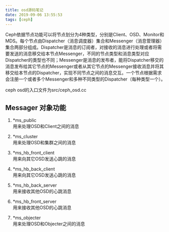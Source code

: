 ```yaml
---
title: osd源码笔记
date: 2019-09-06 13:55:53
tags: [ceph]
---
```

Ceph依据节点功能可以将节点划分为4种类型，分别是Client、OSD、Monitor和MDS。每个节点由Dispatcher（消息调度器）集合和Messenger（消息管理器）集合两部分组成。Dispatcher是消息的订阅者，对接收的消息进行处理或者将需要发送的消息移交给本节点Messenger，不同的节点类型和消息类型对应Dispatcher的类型也不同；Messenger是消息的发布者，能将Dispatcher移交的消息发布给其它节点的Messenger或者从其它节点的Messenger接收消息并将其移交给本节点的Dispatcher，实现不同节点之间的消息交互。一个节点根据需求会注册一个或者多个Messenger和多种不同类型的Dispatcher（每种类型一个）。


ceph osd的入口文件为src/ceph_osd.cc
## Messager 对象功能
1. *ms_public  
用来处理OSD和Client之间的消息

2. *ms_cluster  
用来处理OSD和集群之间的消息

3. *ms_hb_front_client  
用来向其它OSD发送心跳的消息

4. *ms_hb_back_client  
用来向其它OSD发送心跳的消息

5. *ms_hb_back_server  
用来接收其他OSD的心跳消息

6. *ms_hb_front_server  
用来接收其他OSD的心跳消息

7. *ms_objecter  
用来处理OSD和Objecter之间的消息
